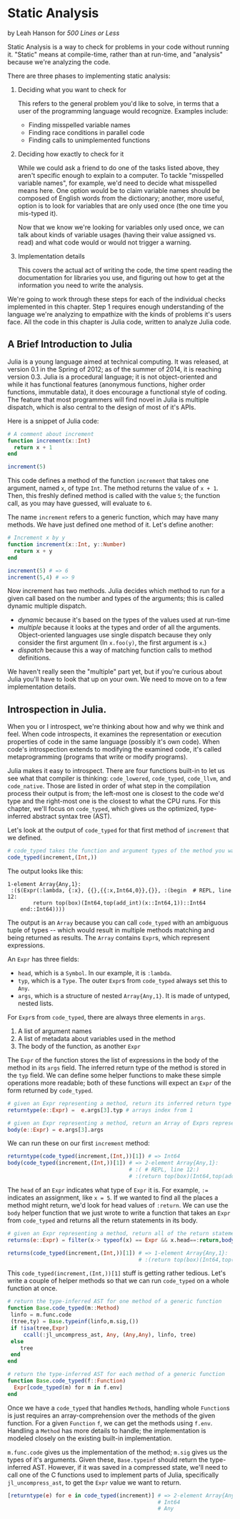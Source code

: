 # Static Analysis
by Leah Hanson for *500 Lines or Less*

Static Analysis is a way to check for problems in your code without running it. "Static" means at compile-time, rather than at run-time, and "analysis" because we're analyzing the code.

There are three phases to implementing static analysis:

1. Deciding what you want to check for

     This refers to the general problem you'd like to solve, in terms that a user of the programming language would recognize. Examples include:

     * Finding misspelled variable names
     * Finding race conditions in parallel code
     * Finding calls to unimplemented functions
2. Deciding how exactly to check for it

    While we could ask a friend to do one of the tasks listed above, they aren't specific enough to explain to a computer. To tackle "misspelled variable names", for example, we'd need to decide what misspelled means here. One option would be to claim variable names should be composed of English words from the dictionary; another, more useful, option is to look for variables that are only used once (the one time you mis-typed it).

    Now that we know we're looking for variables only used once, we can talk about kinds of variable usages (having their value assigned vs. read) and what code would or would not trigger a warning.

3. Implementation details

    This covers the actual act of writing the code, the time spent reading the documentation for libraries you use, and figuring out how to get at the information you need to write the analysis.

We're going to work through these steps for each of the individual checks implemented in this chapter. Step 1 requires enough understanding of the language we're analyzing to empathize with the kinds of problems it's users face. All the code in this chapter is Julia code, written to analyze Julia code.

## A Brief Introduction to Julia

Julia is a young language aimed at technical computing. It was released, at version 0.1 in the Spring of 2012; as of the summer of 2014, it is reaching version 0.3. Julia is a procedural language; it is not object-oriented and while it has functional features (anonymous functions, higher order functions, immutable data), it does encourage a functional style of coding. The feature that most programmers will find novel in Julia is multiple dispatch, which is also central to the design of most of it's APIs.

Here is a snippet of Julia code:

~~~jl
# A comment about increment
function increment(x::Int)
  return x + 1
end

increment(5)
~~~

This code defines a method of the function `increment` that takes one argument, named `x`, of type `Int`. The method returns the value of `x + 1`. Then, this freshly defined method is called with the value `5`; the function call, as you may have guessed, will evaluate to `6`.

The name `increment` refers to a generic function, which may have many methods. We have just defined one method of it. Let's define another:

~~~jl
# Increment x by y
function increment(x::Int, y::Number)
  return x + y
end

increment(5) # => 6
increment(5,4) # => 9
~~~

Now increment has two methods. Julia decides which method to run for a given call based on the number and types of the arguments; this is called dynamic multiple dispatch.

* *dynamic* because it's based on the types of the values used at run-time
* *multiple* because it looks at the types and order of all the arguments. Object-oriented languages use single dispatch because they only consider the first argument (In `x.foo(y)`, the first argument is `x`.)
* *dispatch* because this a way of matching function calls to method definitions.

We haven't really seen the "multiple" part yet, but if you're curious about Julia you'll have to look that up on your own. We need to move on to a few implementation details.

## Introspection in Julia.

When you or I introspect, we're thinking about how and why we think and feel. When code introspects, it examines the representation or execution properties of code in the same language (possibly it's own code). When code's introspection extends to modifying the examined code, it's called metaprogramming (programs that write or modify programs).

Julia makes it easy to introspect. There are four functions built-in to let us see what that compiler is thinking: `code_lowered`, `code_typed`, `code_llvm`, and `code_native`. Those are listed in order of what step in the compilation process their output is from; the left-most one is closest to the code we'd type and the right-most one is the closest to what the CPU runs. For this chapter, we'll focus on `code_typed`, which gives us the optimized, type-inferred abstract syntax tree (AST).

Let's look at the output of `code_typed` for that first method of `increment` that we defined.
~~~jl
# code_typed takes the function and argument types of the method you want
code_typed(increment,(Int,))
~~~

The output looks like this:
~~~
1-element Array{Any,1}:
 :($(Expr(:lambda, {:x}, {{},{{:x,Int64,0}},{}}, :(begin  # REPL, line 12:
        return top(box)(Int64,top(add_int)(x::Int64,1))::Int64
    end::Int64))))
~~~

The output is an `Array` because you can call `code_typed` with an ambiguous tuple of types -- which would result in multiple methods matching and being returned as results. The `Array` contains `Expr`s, which represent expressions.

An `Expr` has three fields:

* `head`, which is a `Symbol`. In our example, it is `:lambda`.
* `typ`, which is a `Type`. The outer `Expr`s from `code_typed` always set this to `Any`.
* `args`, which is a structure of nested `Array{Any,1}`. It is made of untyped, nested lists.

For `Expr`s from `code_typed`, there are always three elements in `args`.

1. A list of argument names
2. A list of metadata about variables used in the method
3. The body of the function, as another `Expr`

The `Expr` of the function stores the list of expressions in the body of the method in its `args` field. The inferred return type of the method is stored in the `typ` field. We can define some helper functions to make these simple operations more readable; both of these functions will expect an `Expr` of the form returned by `code_typed`.

~~~jl
# given an Expr representing a method, return its inferred return type
returntype(e::Expr) =  e.args[3].typ # arrays index from 1

# given an Expr representing a method, return an Array of Exprs representing its body
body(e::Expr) = e.args[3].args
~~~

We can run these on our first `increment` method:
~~~jl
returntype(code_typed(increment,(Int,))[1]) # => Int64
body(code_typed(increment,(Int,))[1]) # => 2-element Array{Any,1}:
                                      # :( # REPL, line 12:)
                                      # :(return top(box)(Int64,top(add_int)(x::Int64,1))::Int64)
~~~

The `head` of an `Expr` indicates what type of `Expr` it is. For example, `:=` indicates an assignment, like `x = 5`. If we wanted to find all the places a method might return, we'd look for head values of `:return`. We can use the `body` helper function that we just wrote to write a function that takes an `Expr` from `code_typed` and returns all the return statements in its body.

~~~jl
# given an Expr representing a method, return all of the return statement in its body
returns(e::Expr) = filter(x-> typeof(x) == Expr && x.head==:return,body(e))

returns(code_typed(increment,(Int,))[1]) # => 1-element Array{Any,1}:
                                         # :(return top(box)(Int64,top(add_int)(x::Int64,1))
~~~

This `code_typed(increment,(Int,))[1]` stuff is getting rather tedious. Let's write a couple of helper methods so that we can run `code_typed` on a whole function at once.

~~~jl
# return the type-inferred AST for one method of a generic function
function Base.code_typed(m::Method)
 linfo = m.func.code
 (tree,ty) = Base.typeinf(linfo,m.sig,())
 if !isa(tree,Expr)
     ccall(:jl_uncompress_ast, Any, (Any,Any), linfo, tree)
 else
    tree
 end
end

# return the type-inferred AST for each method of a generic function
function Base.code_typed(f::Function)
  Expr[code_typed(m) for m in f.env]
end
~~~

Once we have a `code_typed` that handles `Method`s, handling whole `Function`s is just requires an array-comprehension over the methods of the given function. For a given `Function` `f`, we can get the methods using `f.env`. Handling a `Method` has more details to handle; the implementation is modeled closely on the existing built-in implementation.

`m.func.code` gives us the implementation of the method; `m.sig` gives us the types of it's arguments. Given these, `Base.typeinf` should return the type-inferred AST. However, if it was saved in a compressed state, we'll need to call one of the C functions used to implement parts of Julia, specifically `jl_uncompress_ast`, to get the `Expr` value we want to return.

~~~jl
[returntype(e) for e in code_typed(increment)] # => 2-element Array{Any,1}:
                                               # Int64
                                               # Any
~~~


